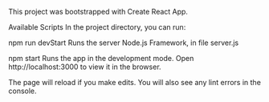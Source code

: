 This project was bootstrapped with Create React App.

Available Scripts
In the project directory, you can run:

npm run devStart
Runs the server Node.js Framework, in file server.js

npm start
Runs the app in the development mode.
Open http://localhost:3000 to view it in the browser.

The page will reload if you make edits.
You will also see any lint errors in the console.